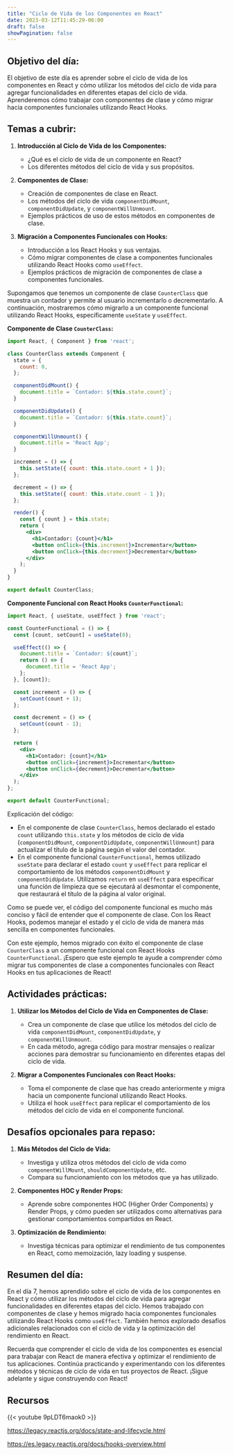 ```yaml
---
title: "Ciclo de Vida de los Componentes en React"
date: 2023-03-12T11:45:29-06:00
draft: false
showPagination: false
---
```

## Objetivo del día:
El objetivo de este día es aprender sobre el ciclo de vida de los componentes en React y cómo utilizar los métodos del ciclo de vida para agregar funcionalidades en diferentes etapas del ciclo de vida. Aprenderemos cómo trabajar con componentes de clase y cómo migrar hacia componentes funcionales utilizando React Hooks.

## Temas a cubrir:

1. **Introducción al Ciclo de Vida de los Componentes:**
   - ¿Qué es el ciclo de vida de un componente en React?
   - Los diferentes métodos del ciclo de vida y sus propósitos.

2. **Componentes de Clase:**
   - Creación de componentes de clase en React.
   - Los métodos del ciclo de vida `componentDidMount`, `componentDidUpdate`, y `componentWillUnmount`.
   - Ejemplos prácticos de uso de estos métodos en componentes de clase.

3. **Migración a Componentes Funcionales con Hooks:**
   - Introducción a los React Hooks y sus ventajas.
   - Cómo migrar componentes de clase a componentes funcionales utilizando React Hooks como `useEffect`.
   - Ejemplos prácticos de migración de componentes de clase a componentes funcionales.

Supongamos que tenemos un componente de clase `CounterClass` que muestra un contador y permite al usuario incrementarlo o decrementarlo. A continuación, mostraremos cómo migrarlo a un componente funcional utilizando React Hooks, específicamente `useState` y `useEffect`.

**Componente de Clase `CounterClass`:**

```jsx
import React, { Component } from 'react';

class CounterClass extends Component {
  state = {
    count: 0,
  };

  componentDidMount() {
    document.title = `Contador: ${this.state.count}`;
  }

  componentDidUpdate() {
    document.title = `Contador: ${this.state.count}`;
  }

  componentWillUnmount() {
    document.title = 'React App';
  }

  increment = () => {
    this.setState({ count: this.state.count + 1 });
  };

  decrement = () => {
    this.setState({ count: this.state.count - 1 });
  };

  render() {
    const { count } = this.state;
    return (
      <div>
        <h1>Contador: {count}</h1>
        <button onClick={this.increment}>Incrementar</button>
        <button onClick={this.decrement}>Decrementar</button>
      </div>
    );
  }
}

export default CounterClass;
```

**Componente Funcional con React Hooks `CounterFunctional`:**

```jsx
import React, { useState, useEffect } from 'react';

const CounterFunctional = () => {
  const [count, setCount] = useState(0);

  useEffect(() => {
    document.title = `Contador: ${count}`;
    return () => {
      document.title = 'React App';
    };
  }, [count]);

  const increment = () => {
    setCount(count + 1);
  };

  const decrement = () => {
    setCount(count - 1);
  };

  return (
    <div>
      <h1>Contador: {count}</h1>
      <button onClick={increment}>Incrementar</button>
      <button onClick={decrement}>Decrementar</button>
    </div>
  );
};

export default CounterFunctional;
```

Explicación del código:
- En el componente de clase `CounterClass`, hemos declarado el estado `count` utilizando `this.state` y los métodos de ciclo de vida (`componentDidMount`, `componentDidUpdate`, `componentWillUnmount`) para actualizar el título de la página según el valor del contador.
- En el componente funcional `CounterFunctional`, hemos utilizado `useState` para declarar el estado `count` y `useEffect` para replicar el comportamiento de los métodos `componentDidMount` y `componentDidUpdate`. Utilizamos `return` en `useEffect` para especificar una función de limpieza que se ejecutará al desmontar el componente, que restaurará el título de la página al valor original.

Como se puede ver, el código del componente funcional es mucho más conciso y fácil de entender que el componente de clase. Con los React Hooks, podemos manejar el estado y el ciclo de vida de manera más sencilla en componentes funcionales.

Con este ejemplo, hemos migrado con éxito el componente de clase `CounterClass` a un componente funcional con React Hooks `CounterFunctional`. ¡Espero que este ejemplo te ayude a comprender cómo migrar tus componentes de clase a componentes funcionales con React Hooks en tus aplicaciones de React!

## Actividades prácticas:

1. **Utilizar los Métodos del Ciclo de Vida en Componentes de Clase:**
   - Crea un componente de clase que utilice los métodos del ciclo de vida `componentDidMount`, `componentDidUpdate`, y `componentWillUnmount`.
   - En cada método, agrega código para mostrar mensajes o realizar acciones para demostrar su funcionamiento en diferentes etapas del ciclo de vida.

2. **Migrar a Componentes Funcionales con React Hooks:**
   - Toma el componente de clase que has creado anteriormente y migra hacia un componente funcional utilizando React Hooks.
   - Utiliza el hook `useEffect` para replicar el comportamiento de los métodos del ciclo de vida en el componente funcional.

## Desafíos opcionales para repaso:

1. **Más Métodos del Ciclo de Vida:**
   - Investiga y utiliza otros métodos del ciclo de vida como `componentWillMount`, `shouldComponentUpdate`, etc.
   - Compara su funcionamiento con los métodos que ya has utilizado.

2. **Componentes HOC y Render Props:**
   - Aprende sobre componentes HOC (Higher Order Components) y Render Props, y cómo pueden ser utilizados como alternativas para gestionar comportamientos compartidos en React.

3. **Optimización de Rendimiento:**
   - Investiga técnicas para optimizar el rendimiento de tus componentes en React, como memoización, lazy loading y suspense.

## Resumen del día:
En el día 7, hemos aprendido sobre el ciclo de vida de los componentes en React y cómo utilizar los métodos del ciclo de vida para agregar funcionalidades en diferentes etapas del ciclo. Hemos trabajado con componentes de clase y hemos migrado hacia componentes funcionales utilizando React Hooks como `useEffect`. También hemos explorado desafíos adicionales relacionados con el ciclo de vida y la optimización del rendimiento en React.

Recuerda que comprender el ciclo de vida de los componentes es esencial para trabajar con React de manera efectiva y optimizar el rendimiento de tus aplicaciones. Continúa practicando y experimentando con los diferentes métodos y técnicas de ciclo de vida en tus proyectos de React. ¡Sigue adelante y sigue construyendo con React!

## Recursos

{{< youtube 9pLDT6maok0 >}}

https://legacy.reactjs.org/docs/state-and-lifecycle.html

https://es.legacy.reactjs.org/docs/hooks-overview.html

